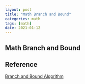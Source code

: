 ```yaml
---
layout: post
title: "Math Branch and Bound"
categories: math
tags: [math]
date: 2021-01-12
---
```


## Math Branch and Bound

## Reference
[Branch and Bound Algorithm](https://www.geeksforgeeks.org/branch-and-bound-algorithm/)  
